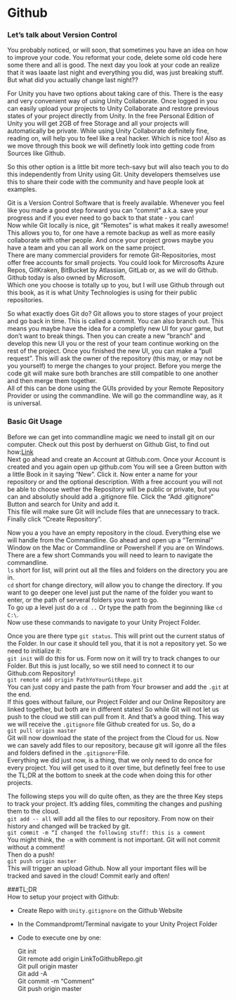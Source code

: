 # Github
### Let’s talk about Version Control
You probably noticed, or will soon, that sometimes you have an idea on how to improve your code. You reformat your code, delete some old code here some there and all is good. The next day you look at your code an realize that it was laaate last night and everything you did, was just breaking stuff. But what did you actually change last night??

For Unity you have two options about taking care of this. There is the easy and very convenient way of using Unity Collaborate. Once logged in you can easily upload your projects to Unity Collaborate and restore previous states of your project directly from Unity. In the free Personal Edition of Unity you will get 2GB of free Storage and all your projects will automatically be private. While using Unity Collaborate definitely fine, reading on, will help you to feel like a real hacker. Which is nice too! Also as we move through this book we will definetly look into getting code from Sources like Github.

So this other option is a little bit more tech-savy but will also teach you to do this independently from Unity using Git. Unity developers themselves use this to share their code with the community and have people look at examples.

Git is a Version Control Software that is freely available. Whenever you feel like you made a good step forward you can “commit” a.k.a. save your progress and if you ever need to go back to that state - you can! <br>
Now while Git locally is nice, git “Remotes” is what makes it really awesome! This allows you to, for one have  a remote backup as well as more easily collaborate with other people. And once your project grows maybe you have a team and you can all work on the same project. <br>
There are many commercial providers for remote Git-Repositories, most offer free accounts for small projects. You could look for Mircrosofts Azure Repos, GitKraken, BitBucket by Atlassian, GitLab or, as we will do Github. Github today is also owned by Microsoft. <br>
Which one you choose is totally up to you, but I will use Github through out this book, as it is what Unity Technologies is using for their public repositories.

So what exactly does Git do?
Git allows you to store stages of your project and go back in time. This is called a commit. You can also branch out. This means you maybe have the idea for a completly new UI for your game, but don’t want to break things. Then you can create a new “branch” and develop this new UI you or the rest of your team continue working on the rest of the project. Once you finished the new UI, you can make a “pull request”. This will ask the owner of the repository (this may, or may not be you yourself) to merge the changes to your project. Before you merge the code git will make sure both branches are still compatible to one another and then merge them together.<br>
All of this can be done using the GUIs provided by your Remote Repository Provider or using the commandline. We will go the commandline way, as it is universal.


### Basic Git Usage
Before we can get into commandline magic we need to install git on our computer. Check out this post by derhuerst on Github Gist, to find out how:[Link](https://gist.github.com/derhuerst/1b15ff4652a867391f03)<br>
Next go ahead and create an Account at Github.com. Once your Account is created and you again open up github.com You will see a Green button with a little Book in it saying “New”. Click it. Now enter a name for your repository or and the optional description. With a free account you will not be able to choose wether the Repository will be public or private, but you can and absolutly should add a .gitignore file. Click the “Add .gitignore” Button and search for Unity and add it. <br>
This file will make sure Git will include files that are unnecessary to track. Finally click “Create Repository”.

Now you a you have an empty repository in the cloud. Everything else we will handle from the Commandline. Go ahead and open up a “Terminal” Window on the Mac or Commandline or Powershell if you are on Windows. There are a few short Commands you will need to learn to navigate the commandline. <br>
`ls` short for list, will print out all the files and folders on the directory you are in. <br>
`cd` short for change directory, will allow you to change the directory. If you want to go deeper one level just put the name of the folder you want to enter, or the path of serveral folders you want to go. <br>
To go up a level just do a `cd ..` Or type the path from the beginning like `cd C:\`. <br>
Now use these commands to navigate to your Unity Project Folder.

Once you are there type `git status`. This will print out the current status of the Folder. In  our case it should tell you, that it is not a repository yet. So we need to initialize it: <br>
`git init` will do this for us. Form now on it will try to track changes to our Folder. But this is just locally, so we still need to connect it to our Github.com Repository! <br>
`git remote add origin PathYoYourGitRepo.git` <br>
You can just copy and paste the path from Your browser and add the `.git` at the end. <br>
If this goes without failure, our Project Folder and our Online Repository are linked together, but both are in different states! So while Git will not let us push to the cloud we still can pull from it. And that’s a good thing. This way we will receive the `.gitignore` file Github created for us. So, do a <br>
`git pull origin master` <br>
Git will now download the state of the project from the Cloud for us. Now we can savely add files to our repository, because git will igonre all the files and folders defined in the `.gitignore`-File. <br>
Everything we did just now, is a thing, that we only need to do once for every project. You will get used to it over time, but definetly feel free to use the TL;DR at the bottom to sneek at the code when doing this for other projects.

The following steps you will do quite often, as they are the three Key steps to track your project. It’s adding files, commiting the changes and pushing them to the cloud. <br>
`git add -- all` will add all the files to our repository. From now on their history and changed will be tracked by git. <br>
`git commit -m “I changed the following stuff: this is a comment` <br>
You might think, the `-m` with comment is not important. Git will not commit without a comment! <br>
Then do a push! <br>
`git push origin master` <br>
This will trigger an upload Github. Now all your important files will be tracked and saved in the cloud! Commit early and often!

###TL;DR <br>
How to setup your project with Github: <br>
* Create Repo with `Unity.gitignore` on the Github Website <br>
* In the Commandpromt/Terminal navigate to your Unity Project Folder <br>
* Code to execute one by one: <br>

	Git init <br>
	Git remote add origin LinkToGithubRepo.git <br>
	Git pull origin master <br>
	Git add -A <br>
	Git commit -m “Comment” <br>
	Git push origin master <br>


